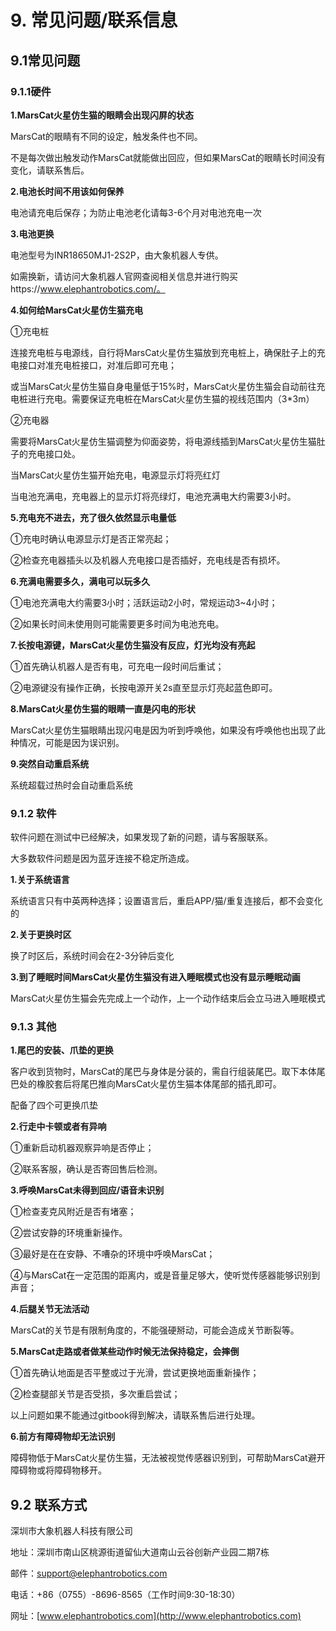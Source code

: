 # 9. 常见问题/联系信息

## 9.1常见问题

### **9.1.1硬件**

**1.MarsCat火星仿生猫的眼睛会出现闪屏的状态**

MarsCat的眼睛有不同的设定，触发条件也不同。

不是每次做出触发动作MarsCat就能做出回应，但如果MarsCat的眼睛长时间没有变化，请联系售后。

**2.电池长时间不用该如何保养**

电池请充电后保存；为防止电池老化请每3-6个月对电池充电一次

**3.电池更换**

电池型号为INR18650MJ1-2S2P，由大象机器人专供。

如需换新，请访问大象机器人官网查阅相关信息并进行购买https://www.elephantrobotics.com/。

**4.如何给MarsCat火星仿生猫充电**

①充电桩

连接充电桩与电源线，自行将MarsCat火星仿生猫放到充电桩上，确保肚子上的充电接口对准充电桩接口，对准后即可充电；

或当MarsCat火星仿生猫自身电量低于15%时，MarsCat火星仿生猫会自动前往充电桩进行充电。需要保证充电桩在MarsCat火星仿生猫的视线范围内（3*3m）

②充电器

需要将MarsCat火星仿生猫调整为仰面姿势，将电源线插到MarsCat火星仿生猫肚子的充电接口处。

当MarsCat火星仿生猫开始充电，电源显示灯将亮红灯

当电池充满电，充电器上的显示灯将亮绿灯，电池充满电大约需要3小时。

**5.充电充不进去，充了很久依然显示电量低**

①充电时确认电源显示灯是否正常亮起；

②检查充电器插头以及机器人充电接口是否插好，充电线是否有损坏。

**6.充满电需要多久，满电可以玩多久**

①电池充满电大约需要3小时；活跃运动2小时，常规运动3~4小时；

②如果长时间未使用则可能需要更多时间为电池充电。

**7.长按电源键，MarsCat火星仿生猫没有反应，灯光均没有亮起**

①首先确认机器人是否有电，可充电一段时间后重试；

②电源键没有操作正确，长按电源开关2s直至显示灯亮起蓝色即可。

**8.MarsCat火星仿生猫的眼睛一直是闪电的形状**

MarsCat火星仿生猫眼睛出现闪电是因为听到呼唤他，如果没有呼唤他也出现了此种情况，可能是因为误识别。

**9.突然自动重启系统**

系统超载过热时会自动重启系统

### **9.1.2 软件**

软件问题在测试中已经解决，如果发现了新的问题，请与客服联系。

大多数软件问题是因为蓝牙连接不稳定所造成。

**1.关于系统语言**

系统语言只有中英两种选择；设置语言后，重启APP/猫/重复连接后，都不会变化的

**2.关于更换时区**

换了时区后，系统时间会在2-3分钟后变化

**3.到了睡眠时间MarsCat火星仿生猫没有进入睡眠模式也没有显示睡眠动画**

MarsCat火星仿生猫会先完成上一个动作，上一个动作结束后会立马进入睡眠模式

### **9.1.3 其他**

**1.尾巴的安装、爪垫的更换**

客户收到货物时，MarsCat的尾巴与身体是分装的，需自行组装尾巴。取下本体尾巴处的橡胶套后将尾巴推向MarsCat火星仿生猫本体尾部的插孔即可。

配备了四个可更换爪垫

**2.行走中卡顿或者有异响**

①重新启动机器观察异响是否停止；

②联系客服，确认是否寄回售后检测。

**3.呼唤MarsCat未得到回应/语音未识别**

①检查麦克风附近是否有堵塞；

②尝试安静的环境重新操作。

③最好是在在安静、不嘈杂的环境中呼唤MarsCat；

④与MarsCat在一定范围的距离内，或是音量足够大，使听觉传感器能够识别到声音；

**4.后腿关节无法活动**

MarsCat的关节是有限制角度的，不能强硬掰动，可能会造成关节断裂等。

**5.MarsCat走路或者做某些动作时候无法保持稳定，会摔倒**

①首先确认地面是否平整或过于光滑，尝试更换地面重新操作；

②检查腿部关节是否受损，多次重启尝试；

以上问题如果不能通过gitbook得到解决，请联系售后进行处理。

**6.前方有障碍物却无法识别**

障碍物低于MarsCat火星仿生猫，无法被视觉传感器识别到，可帮助MarsCat避开障碍物或将障碍物移开。

## 9.2 **联系方式**

深圳市大象机器人科技有限公司

地址：深圳市南山区桃源街道留仙大道南山云谷创新产业园二期7栋

邮件：[support@elephantrobotics.com](support@elephantrobotics.com)

电话：+86（0755）-8696-8565（工作时间9:30-18:30）

网址：[www.elephantrobotics.com](http://www.elephantrobotics.com)
